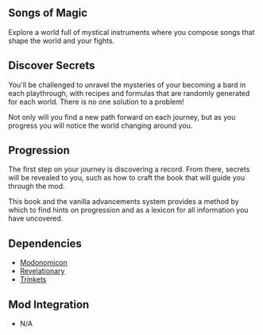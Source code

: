 ## Songs of Magic
Explore a world full of mystical instruments where you compose songs that shape the world and your fights.

## Discover Secrets
You'll be challenged to unravel the mysteries of your becoming a bard in each playthrough, with recipes and formulas that are randomly generated for each world. There is no one solution to a problem!

Not only will you find a new path forward on each journey, but as you progress you will notice the world changing around you.

## Progression
The first step on your journey is discovering a record. From there, secrets will be revealed to you, such as how to craft the book that will guide you through the mod.

This book and the vanilla advancements system provides a method by which to find hints on progression and as a lexicon for all information you have uncovered.

## Dependencies
- [Modonomicon](https://www.curseforge.com/minecraft/mc-mods/modonomicon)
- [Revelationary](https://www.curseforge.com/minecraft/mc-mods/revelationary)
- [Trinkets](https://www.curseforge.com/minecraft/mc-mods/trinkets)

## Mod Integration
- N/A

